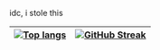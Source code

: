 idc, i stole this

|[![Top langs](https://github-readme-stats.vercel.app/api/top-langs/?username=wgmlgz&layout=donut&hide=tex,Jupyter%20Notebook&theme=dark)](https://github.com/anuraghazra/github-readme-stats)|[![GitHub Streak](https://github-readme-streak-stats.herokuapp.com/?user=wgmlgz&hide_border=true&date_format=M%20j%5B%2C%20Y%5D&card_width=500&theme=dark)](https://git.io/streak-stats)|
|:-:|:-:|

<!-- ![Armemius' GitHub stats](https://github-readme-stats.vercel.app/api?username=wgmlgz&show_icons=true&theme=transparent) -->
